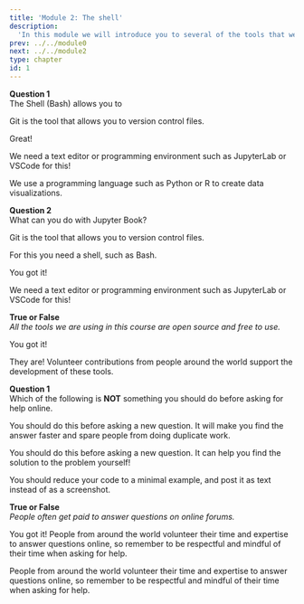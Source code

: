 ```yaml
---
title: 'Module 2: The shell'
description:
  'In this module we will introduce you to several of the tools that we will be using in this course, as well as to computing in general.'
prev: ../../module0
next: ../../module2
type: chapter
id: 1
---
```


<exercise id="0" title="Module Learning Outcomes"  type="slides, video">
<slides source="module2/module2_00" shot="0" start="3:42" end="4:35"> </slides>
</exercise>

<exercise id="1" title="Introduction to the shell" type="slides,video">
<slides source="module2/module2_01" shot="1" start="0:003" end="05:31"> </slides>
</exercise>

<exercise id="2" title="Test Your Knowledge">

**Question 1**  
The Shell (Bash) allows you to

<choice id="1" >
<opt text="Version control files">

Git is the tool that allows you to version control files.

</opt>

<opt text="Navigate the file system" correct="true">

Great!

</opt>

<opt text="Edit code files">

We need a text editor or programming environment such as JupyterLab or VSCode for this!

</opt>

<opt text="Create data visualizations">

We use a programming language such as Python or R to create data visualizations.

</opt>

</choice>


**Question 2**      
What can you do with Jupyter Book?

<choice id="2" >
<opt text="Version control files">

Git is the tool that allows you to version control files.

</opt>

<opt text="Navigate the file system">

For this you need a shell, such as Bash.

</opt>

<opt text="Publish books and web pages"  correct="true">

You got it!

</opt>

<opt text="Edit code files">

We need a text editor or programming environment such as JupyterLab or VSCode for this!

</opt>

</choice>

**True or False**       
*All the tools we are using in this course are open source and free to use.*

<choice id="3" >
<opt text="True"  correct="true">

You got it!

</opt>

<opt text="False">

They are! Volunteer contributions from people around the world support the development of these tools.

</opt>

</choice>

</exercise>

<exercise id="3" title="Navigating the file system" type="slides,video">
<slides source="module2/module2_03" shot="1" start="5:4008" end="26:2200"> </slides>
</exercise>

<exercise id="5" title="Moving, copying, and deleting files" type="slides,video">
<slides source="module2/module2_05" shot="1" start="26:3200" end="40:07"></slides>
</exercise>

<exercise id="6" title="Test Your Knowledge">

**Question 1**      
Which of the following is **NOT** something you should do before asking for help online.

<choice id="1" >
<opt text="Search to see if the solution to your question already is available">

You should do this before asking a new question. It will make you find the answer faster and spare people from doing duplicate work.

</opt>

<opt text="Type out the problem for youself before asking the question">

You should do this before asking a new question. It can help you find the solution to the problem yourself!

</opt>

<opt text="Post a screenshot of your full code as is."  correct="true">

You should reduce your code to a minimal example, and post it as text instead of as a screenshot.

</opt>

</choice>

**True or False**       
*People often get paid to answer questions on online forums.*

<choice id="2" >
<opt text="False"  correct="true">

You got it! People from around the world volunteer their time and expertise to answer questions online, so remember to be respectful and mindful of their time when asking for help.

</opt>

<opt text="True">

People from around the world volunteer their time and expertise to answer questions online, so remember to be respectful and mindful of their time when asking for help.

</opt>

</choice>

</exercise>

<exercise id="5" title="Advanced shell" type="slides,video">
<slides source="module2/module2_07" shot="1" start="26:3200" end="40:07"></slides>
</exercise>

<exercise id="7" title="What Did We Just Learn?" type="slides, video">
<slides source="module2/module2_end" shot="0" start="04:37" end="05:35">
</slides>
</exercise>

